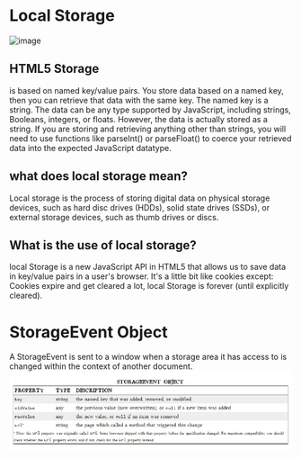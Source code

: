 # Local Storage
![image](https://res.cloudinary.com/de4rvmslk/image/upload/f_auto,q_auto,w_1440/LocalStorage-cover_photo.png)
## HTML5 Storage
is based on named key/value pairs. You store data based on a named key, then you can retrieve that data with the same key. The named key is a string. The data can be any type supported by JavaScript, including strings, Booleans, integers, or floats. However, the data is actually stored as a string. If you are storing and retrieving anything other than strings, you will need to use functions like parseInt() or parseFloat() to coerce your retrieved data into the expected JavaScript datatype.   

## what does local storage mean?
Local storage is the process of storing digital data on physical storage devices, such as hard disc drives (HDDs), solid state drives (SSDs), or external storage devices, such as thumb drives or discs.

## What is the use of local storage?
local Storage is a new JavaScript API in HTML5 that allows us to save data in key/value pairs in a user's browser. It's a little bit like cookies except: Cookies expire and get cleared a lot, local Storage is forever (until explicitly cleared).

# StorageEvent Object
A StorageEvent is sent to a window when a storage area it has access to is changed within the context of another document.
![image](./img/StorageEvent.jpg)